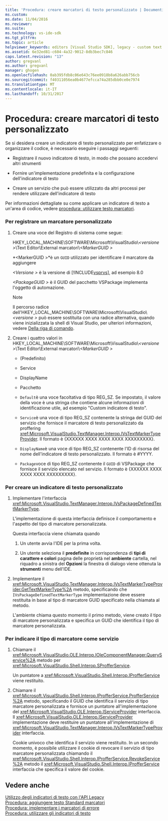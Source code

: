 ```yaml
---
title: 'Procedura: creare marcatori di testo personalizzato | Documenti Microsoft'
ms.custom: 
ms.date: 11/04/2016
ms.reviewer: 
ms.suite: 
ms.technology: vs-ide-sdk
ms.tgt_pltfrm: 
ms.topic: article
helpviewer_keywords: editors [Visual Studio SDK], legacy - custom text markers
ms.assetid: 6e32ed81-c604-4a32-9012-8db3bec7c846
caps.latest.revision: "13"
author: gregvanl
ms.author: gregvanl
manager: ghogen
ms.openlocfilehash: 0ab395fdb8c06e643c76ee0918b8a626abb756cb
ms.sourcegitcommit: f40311056ea0b4677efcca74a285dbb0ce0e7974
ms.translationtype: MT
ms.contentlocale: it-IT
ms.lasthandoff: 10/31/2017
---
```

# <a name="how-to-create-custom-text-markers"></a>Procedura: creare marcatori di testo personalizzato
Se si desidera creare un indicatore di testo personalizzato per enfatizzare o organizzare il codice, è necessario eseguire i passaggi seguenti:  
  
-   Registrare il nuovo indicatore di testo, in modo che possano accedervi altri strumenti  
  
-   Fornire un'implementazione predefinita e la configurazione dell'indicatore di testo  
  
-   Creare un servizio che può essere utilizzato da altri processi per rendere utilizzare dell'indicatore di testo  
  
 Per informazioni dettagliate su come applicare un indicatore di testo a un'area di codice, vedere [procedura: utilizzare testo marcatori](../extensibility/how-to-use-text-markers.md).  
  
### <a name="to-register-a-custom-marker"></a>Per registrare un marcatore personalizzato  
  
1.  Creare una voce del Registro di sistema come segue:  
  
     HKEY_LOCAL_MACHINE\SOFTWARE\Microsoft\VisualStudio\\*\<versione >*\Text Editor\External marcatori\\*\<MarkerGUID >*  
  
     *\<MarkerGUID >*è un `GUID` utilizzato per identificare il marcatore da aggiungere  
  
     *\<Versione >* è la versione di [!INCLUDE[vsprvs](../code-quality/includes/vsprvs_md.md)], ad esempio 8.0  
  
     *\<PackageGUID >* è il GUID del pacchetto VSPackage implementa l'oggetto di automazione.  
  
    > [!NOTE]
    >  Il percorso radice dell'HKEY_LOCAL_MACHINE\SOFTWARE\Microsoft\VisualStudio\\*\<versione >* può essere sostituita con una radice alternativa, quando viene inizializzata la shell di Visual Studio, per ulteriori informazioni, vedere [Della riga di comando](../extensibility/command-line-switches-visual-studio-sdk.md).  
  
2.  Creare i quattro valori in HKEY_LOCAL_MACHINE\SOFTWARE\Microsoft\VisualStudio\\*\<versione >*\Text Editor\External marcatori\\*\<MarkerGUID >*  
  
    -   (Predefinito)  
  
    -   Service  
  
    -   DisplayName  
  
    -   Pacchetto  
  
    -   `Default`è una voce facoltativa di tipo REG_SZ. Se impostato, il valore della voce è una stringa che contiene alcune informazioni di identificazione utile, ad esempio "Custom indicatore di testo".  
  
    -   `Service`è una voce di tipo REG_SZ contenente la stringa del GUID del servizio che fornisce il marcatore di testo personalizzato da proffering <xref:Microsoft.VisualStudio.TextManager.Interop.IVsTextMarkerTypeProvider>. Il formato è {XXXXXX XXXX XXXX XXXX XXXXXXXXX}.  
  
    -   `DisplayName`è una voce di tipo REG_SZ contenente l'ID di risorsa del nome dell'indicatore di testo personalizzato. Il formato è #YYYY.  
  
    -   `Package`voce di tipo REG_SZ contenente il `GUID` di VSPackage che fornisce il servizio elencato nel servizio. Il formato è {XXXXXX XXXX XXXX XXXX XXXXXXXXX}.  
  
### <a name="to-create-a-custom-text-marker"></a>Per creare un indicatore di testo personalizzato  
  
1.  Implementare l'interfaccia <xref:Microsoft.VisualStudio.TextManager.Interop.IVsPackageDefinedTextMarkerType>.  
  
     L'implementazione di questa interfaccia definisce il comportamento e l'aspetto del tipo di marcatore personalizzata.  
  
     Questa interfaccia viene chiamata quando  
  
    1.  Un utente avvia l'IDE per la prima volta.  
  
    2.  Un utente seleziona il **predefinite** in corrispondenza di **tipi di carattere e colori** pagina delle proprietà nel **ambiente** cartella, nel riquadro a sinistra del  **Opzioni** la finestra di dialogo viene ottenuta la **strumenti** menu dell'IDE.  
  
2.  Implementare il <xref:Microsoft.VisualStudio.TextManager.Interop.IVsTextMarkerTypeProvider.GetTextMarkerType%2A> metodo, specificando che `IVsPackageDefinedTextMarkerType` implementazione deve essere restituita in base al tipo di marcatore GUID specificato nella chiamata al metodo.  
  
     L'ambiente chiama questo momento il primo metodo, viene creato il tipo di marcatore personalizzata e specifica un GUID che identifica il tipo di marcatore personalizzata.  
  
### <a name="to-proffer-your-marker-type-as-a-service"></a>Per indicare il tipo di marcatore come servizio  
  
1.  Chiamare il <xref:Microsoft.VisualStudio.OLE.Interop.IOleComponentManager.QueryService%2A> metodo per <xref:Microsoft.VisualStudio.Shell.Interop.SProfferService>.  
  
     Un puntatore a <xref:Microsoft.VisualStudio.Shell.Interop.IProfferService> viene restituito.  
  
2.  Chiamare il <xref:Microsoft.VisualStudio.Shell.Interop.IProfferService.ProfferService%2A> metodo, specificando il GUID che identifica il servizio di tipo marcatore personalizzata e fornisce un puntatore all'implementazione del <xref:Microsoft.VisualStudio.OLE.Interop.IServiceProvider> interfaccia. Il <xref:Microsoft.VisualStudio.OLE.Interop.IServiceProvider> implementazione deve restituire un puntatore all'implementazione di <xref:Microsoft.VisualStudio.TextManager.Interop.IVsTextMarkerTypeProvider> interfaccia.  
  
     Cookie univoco che identifica il servizio viene restituito. In un secondo momento, è possibile utilizzare il cookie di revocare il servizio di tipo marcatore personalizzata chiamando il <xref:Microsoft.VisualStudio.Shell.Interop.IProfferService.RevokeService%2A> metodo il <xref:Microsoft.VisualStudio.Shell.Interop.IProfferService> interfaccia che specifica il valore del cookie.  
  
## <a name="see-also"></a>Vedere anche  
 [Utilizzo degli indicatori di testo con l'API Legacy](../extensibility/using-text-markers-with-the-legacy-api.md)   
 [Procedura: aggiungere testo Standard marcatori](../extensibility/how-to-add-standard-text-markers.md)   
 [Procedura: implementare i marcatori di errore](../extensibility/how-to-implement-error-markers.md)   
 [Procedura: utilizzare gli indicatori di testo](../extensibility/how-to-use-text-markers.md)